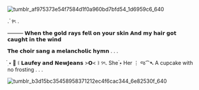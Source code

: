 ![tumblr_af975373e54f7584d1f0a960bd7bfd54_1d6959c6_640](https://github.com/user-attachments/assets/2ef1bc66-9e8b-463f-b1fe-816f36b74965)

. ۫ ꣑ৎ   . 

  ——— 𝗪𝗵𝗲𝗻 𝘁𝗵𝗲 𝗴𝗼𝗹𝗱 𝗿𝗮𝘆𝘀 𝗳𝗲𝗹𝗹 𝗼𝗻 𝘆𝗼𝘂𝗿 𝘀𝗸𝗶𝗻
𝗔𝗻𝗱 𝗺𝘆 𝗵𝗮𝗶𝗿 𝗴𝗼𝘁 𝗰𝗮𝘂𝗴𝗵𝘁 𝗶𝗻 𝘁𝗵𝗲 𝘄𝗶𝗻𝗱

𝗧𝗵𝗲 𝗰𝗵𝗼𝗶𝗿 𝘀𝗮𝗻𝗴 𝗮 𝗺𝗲𝗹𝗮𝗻𝗰𝗵𝗼𝗹𝗶𝗰 𝗵𝘆𝗺𝗻 . . .

๋࣭ ⭑ 📜 ꒰ 𝗟𝗮𝘂𝗳𝗲𝘆 𝗮𝗻𝗱 𝗡𝗲𝘄𝗝𝗲𝗮𝗻𝘀 >𝗢< ⁠꒱ ୨ৎ. She ๋࣭⭑ Her ⋮ જ⁀➴ A cupcake with no frosting . . . 

![tumblr_b3d15bc35458958371212ec4f6cac344_6e82530f_640](https://github.com/user-attachments/assets/a682aff8-b051-4e1a-aa2c-80c58445386d)
